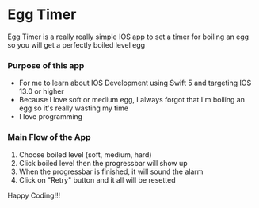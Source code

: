 # Egg Timer
Egg Timer is a really really simple IOS app to set a timer for boiling an egg so you will get a perfectly boiled level egg

### Purpose of this app
- For me to learn about IOS Development using Swift 5 and targeting IOS 13.0 or higher
- Because I love soft or medium egg, I always forgot that I'm boiling an egg so it's really wasting my time
- I love programming

### Main Flow of the App
1. Choose boiled level (soft, medium, hard)
2. Click boiled level then the progressbar will show up 
3. When the progressbar is finished, it will sound the alarm
4. Click on "Retry" button and it all will be resetted

Happy Coding!!!
